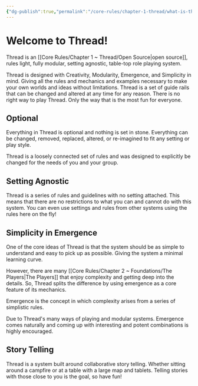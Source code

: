 ```yaml
---
{"dg-publish":true,"permalink":"/core-rules/chapter-1-thread/what-is-thread/","tags":["gardenEntry"]}
---
```


# Welcome to Thread!
Thread is an [[Core Rules/Chapter 1 ~ Thread/Open Source\|open source]], rules light, fully modular, setting agnostic, table-top role playing system.

Thread is designed with Creativity, Modularity, Emergence, and Simplicity in mind. Giving all the rules and mechanics and examples necessary to make your own worlds and ideas without limitations. Thread is a set of guide rails that can be changed and altered at any time for any reason. There is no right way to play Thread. Only the way that is the most fun for everyone.
## Optional
Everything in Thread is optional and nothing is set in stone. Everything can be changed, removed, replaced, altered, or re-imagined to fit any setting or play style.

Thread is a loosely connected set of rules and was designed to explicitly be changed for the needs of you and your group.
## Setting Agnostic
Thread is a series of rules and guidelines with no setting attached. This means that there are no restrictions to what you can and cannot do with this system. You can even use settings and rules from other systems using the rules here on the fly!
## Simplicity in Emergence
One of the core ideas of Thread is that the system should be as simple to understand and easy to pick up as possible. Giving the system a minimal learning curve.

However, there are many [[Core Rules/Chapter 2 ~ Foundations/The Players\|The Players]] that enjoy complexity and getting deep into the details. So, Thread splits the difference by using emergence as a core feature of its mechanics.

Emergence is the concept in which complexity arises from a series of simplistic rules.

Due to Thread's many ways of playing and modular systems. Emergence comes naturally and coming up with interesting and potent combinations is highly encouraged.
## Story Telling
Thread is a system built around collaborative story telling. Whether sitting around a campfire or at a table with a large map and tablets. Telling stories with those close to you is the goal, so have fun!